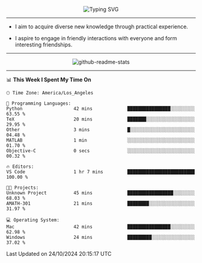 <p align="center">
  <img src="https://readme-typing-svg.demolab.com?font=Fira+Code&weight=500&size=32&duration=2500&pause=1600&center=true&vCenter=true&random=false&width=1024&height=64&lines=Hi+there+%F0%9F%91%8B;I'm+delighted+you+could+make+it+here+%F0%9F%8E%89;I'm+Harry%2C+a+college+student+still+finding+my+way" alt="Typing SVG" />
</p>


---


- I aim to acquire diverse new knowledge through practical experience.

- I aspire to engage in friendly interactions with everyone and form interesting friendships.


---


<p align="center">
  <img src="https://github-readme-stats.vercel.app/api?username=Harry-Jing&show_icons=true" alt="github-readme-stats"/>
</p>


---

<!--START_SECTION:waka-->
📊 **This Week I Spent My Time On** 

```text
🕑︎ Time Zone: America/Los_Angeles

💬 Programming Languages: 
Python                   42 mins             ████████████████░░░░░░░░░   63.55 % 
TeX                      20 mins             ███████░░░░░░░░░░░░░░░░░░   29.95 % 
Other                    3 mins              █░░░░░░░░░░░░░░░░░░░░░░░░   04.48 % 
MATLAB                   1 min               ░░░░░░░░░░░░░░░░░░░░░░░░░   01.70 % 
Objective-C              0 secs              ░░░░░░░░░░░░░░░░░░░░░░░░░   00.32 % 

🔥 Editors: 
VS Code                  1 hr 7 mins         █████████████████████████   100.00 % 

🐱‍💻 Projects: 
Unknown Project          45 mins             █████████████████░░░░░░░░   68.03 % 
AMATH-301                21 mins             ████████░░░░░░░░░░░░░░░░░   31.97 % 

💻 Operating System: 
Mac                      42 mins             ████████████████░░░░░░░░░   62.98 % 
Windows                  24 mins             █████████░░░░░░░░░░░░░░░░   37.02 % 
```


 Last Updated on 24/10/2024 20:15:17 UTC
<!--END_SECTION:waka-->
